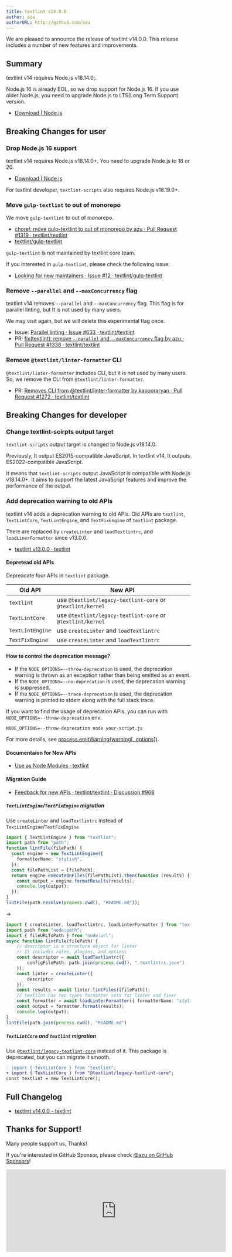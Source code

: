 ```yaml
---
title: textlint v14.0.0
author: azu
authorURL: http://github.com/azu
---
```


We are pleased to announce the release of textlint v14.0.0.
This release includes a number of new features and improvements.

## Summary

textlint v14 requires Node.js v18.14.0;.

Node.js 16 is already EOL, so we drop support for Node.js 16.
If you use older Node.js, you need to upgrade Node.js to LTS(Long Term Support) version.

- [Download | Node.js](https://nodejs.org/en/download/)

## Breaking Changes for user

### Drop Node.js 16 support

textlint v14 requires Node.js v18.14.0+.
You need to upgrade Node.js to 18 or 20.

- [Download | Node.js](https://nodejs.org/en/download/)

For textlint developer, `textlint-scripts` also requires Node.js v18.19.0+.

### Move `gulp-textlint` to out of monorepo

We move `gulp-textlint` to out of monorepo.

- [chore!: move gulp-textlint to out of monorepo by azu · Pull Request #1319 · textlint/textlint](https://github.com/textlint/textlint/pull/1319)
- [textlint/gulp-textlint](https://github.com/textlint/gulp-textlint)

`gulp-textlint` is not maintained by textlint core team.

If you interested in `gulp-textlint`, please check the following issue:

- [Looking for new maintainers · Issue #12 · textlint/gulp-textlint](https://github.com/textlint/gulp-textlint/issues/12)

### Remove `--parallel` and `--maxConcurrency` flag

textlint v14 removes `--parallel` and `--maxConcurrency` flag.
This flag is for parallel linting, but It is not used by many users.

We may visit again, but we will delete this experimental flag once.

- Issue: [Parallel linting · Issue #633 · textlint/textlint](https://github.com/textlint/textlint/issues/633)
- PR: [fix(textlint): remove `--parallel` and `--maxConcurrency` flag by azu · Pull Request #1338 · textlint/textlint](https://github.com/textlint/textlint/pull/1338)

### Remove `@textlint/linter-formatter` CLI

`@textlint/linter-formatter` includes CLI, but it is not used by many users.
So, we remove the CLI from `@textlint/linter-formatter`.

- PR: [Removes CLI from @textlint/linter-formatter by kapooraryan · Pull Request #1272 · textlint/textlint](https://github.com/textlint/textlint/pull/1272)

## Breaking Changes for developer

### Change textlint-scirpts output target

`textlint-scripts` output target is changed to Node.js v18.14.0.

Previously, It output ES2015-compatible JavaScript.
In textlint v14, It outputs ES2022-compatible JavaScript.

It means that `textlint-scripts` output JavaScript is compatible with Node.js v18.14.0+.
It aims to support the latest JavaScript features and improve the performance of the output.

### Add deprecation warning to old APIs

textlint v14 adds a deprecation warning to old APIs.
Old APIs are `textlint`, `TextLintCore`, `TextLintEngine`, and `TextFixEngine` of `textlint` package.

There are replaced by `createLinter` and `loadTextlintrc`, and `loadLinerFormatter` since v13.0.0.

- [textlint v13.0.0 · textlint](https://textlint.github.io/blog/2023/01/27/textlint-13.html)

#### Depretead old APIs

Depreacate four APIs in `textlint` package.

| Old API | New API |
| --- | ----------- |
| `textlint` | use `@textlint/legacy-textlint-core` or `@textlint/kernel` |
| `TextLintCore` | use `@textlint/legacy-textlint-core` or `@textlint/kernel` |
| `TextLintEngine` | use `createLinter` and `loadTextlintrc` |
| `TextFixEngine` | use `createLinter` and `loadTextlintrc` |

#### How to control the deprecation message?

- If the `NODE_OPTIONS=--throw-deprecation` is used, the deprecation warning is thrown as an exception rather than being emitted as an event.
- If the `NODE_OPTIONS=--no-deprecation` is used, the deprecation warning is suppressed.
- If the `NODE_OPTIONS=--trace-deprecation` is used, the deprecation warning is printed to stderr along with the full stack trace.

If you want to find the usage of deprecation APIs, you can run with `NODE_OPTIONS=--throw-deprecation` env.

```shell
NODE_OPTIONS=--throw-deprecation node your-script.js
```

For more details, see [process.emitWarning(warning[, options])](https://nodejs.org/api/process.html#processemitwarningwarning-options).

#### Documentaion for New APIs

- [Use as Node Modules · textlint](https://textlint.github.io/docs/use-as-modules.html)

#### Migration Guide

- [Feedback for new APIs · textlint/textlint · Discussion #968](https://github.com/textlint/textlint/discussions/968)

##### `TextLintEngine`/`TextFixEngine` migration

Use `createLinter` and `loadTextlintrc` instead of `TextLintEngine`/`TextFixEngine`

```ts
import { TextLintEngine } from "textlint";
import path from "path";
function lintFile(filePath) {
  const engine = new TextLintEngine({
    formatterName: "stylish",
  });
  const filePathList = [filePath];
  return engine.executeOnFiles(filePathList).then(function (results) {
    const output = engine.formatResults(results);
    console.log(output);
  });
}
lintFile(path.resolve(process.cwd(), "README.md"));
```

→

```ts
import { createLinter, loadTextlintrc, loadLinterFormatter } from "textlint";
import path from "node:path";
import { fileURLToPath } from "node:url";
async function lintFile(filePath) {
    // descriptor is a structure object for linter
    // It includes rules, plugins, and options
    const descriptor = await loadTextlintrc({
        configFilePath: path.join(process.cwd(), ".textlintrc.json")
    });
    const linter = createLinter({
        descriptor
    });
    const results = await linter.lintFiles([filePath]);
    // textlint has two types formatter sets for linter and fixer
    const formatter = await loadLinterFormatter({ formatterName: "stylish" });
    const output = formatter.format(results);
    console.log(output);
}
lintFile(path.join(process.cwd(), "README.md")
```

##### `TextLintCore` and `textlint` migration

Use [`@textlint/legacy-textlint-core`](https://github.com/textlint/textlint/blob/master/packages/%40textlint/legacy-textlint-core/README.md) instead of it.
This package is deprecated, but you can migrate it smooth.

```diff
- import { TextLintCore } from "textlint";
+ import { TextLintCore } from "@textlint/legacy-textlint-core";
const textlint = new TextLintCore();
```

## Full Changelog

- [textlint v14.0.0 - textlint](https://github.com/textlint/textlint/releases/tag/v14.0.0)

## Thanks for Support!

Many people support us, Thanks!

If you're interested in GitHub Sponsor, please check [@azu on GitHub Sponsors](https://github.com/sponsors/azu)!

<iframe src="https://github.com/sponsors/azu/card" title="Sponsor azu" height="225" width="600" style="border: 0;"></iframe>
